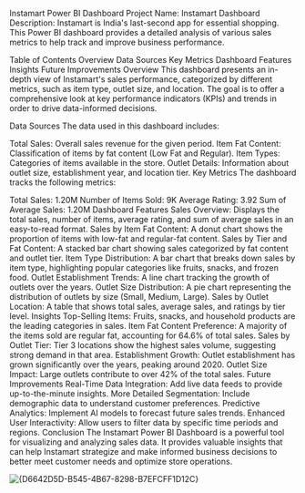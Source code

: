 Instamart Power BI Dashboard 
Project Name: Instamart Dashboard
Description: Instamart is India's last-second app for essential shopping. This Power BI dashboard provides a detailed analysis of various sales metrics to help track and improve business performance.

Table of Contents
Overview
Data Sources
Key Metrics
Dashboard Features
Insights
Future Improvements
Overview
This dashboard presents an in-depth view of Instamart's sales performance, categorized by different metrics, such as item type, outlet size, and location. The goal is to offer a comprehensive look at key performance indicators (KPIs) and trends in order to drive data-informed decisions.

Data Sources
The data used in this dashboard includes:

Total Sales: Overall sales revenue for the given period.
Item Fat Content: Classification of items by fat content (Low Fat and Regular).
Item Types: Categories of items available in the store.
Outlet Details: Information about outlet size, establishment year, and location tier.
Key Metrics
The dashboard tracks the following metrics:

Total Sales: 1.20M
Number of Items Sold: 9K
Average Rating: 3.92
Sum of Average Sales: 1.20M
Dashboard Features
Sales Overview: Displays the total sales, number of items, average rating, and sum of average sales in an easy-to-read format.
Sales by Item Fat Content: A donut chart shows the proportion of items with low-fat and regular-fat content.
Sales by Tier and Fat Content: A stacked bar chart showing sales categorized by fat content and outlet tier.
Item Type Distribution: A bar chart that breaks down sales by item type, highlighting popular categories like fruits, snacks, and frozen food.
Outlet Establishment Trends: A line chart tracking the growth of outlets over the years.
Outlet Size Distribution: A pie chart representing the distribution of outlets by size (Small, Medium, Large).
Sales by Outlet Location: A table that shows total sales, average sales, and ratings by tier level.
Insights
Top-Selling Items: Fruits, snacks, and household products are the leading categories in sales.
Item Fat Content Preference: A majority of the items sold are regular fat, accounting for 64.6% of total sales.
Sales by Outlet Tier: Tier 3 locations show the highest sales volume, suggesting strong demand in that area.
Establishment Growth: Outlet establishment has grown significantly over the years, peaking around 2020.
Outlet Size Impact: Large outlets contribute to over 42% of the total sales.
Future Improvements
Real-Time Data Integration: Add live data feeds to provide up-to-the-minute insights.
More Detailed Segmentation: Include demographic data to understand customer preferences.
Predictive Analytics: Implement AI models to forecast future sales trends.
Enhanced User Interactivity: Allow users to filter data by specific time periods and regions.
Conclusion
The Instamart Power BI Dashboard is a powerful tool for visualizing and analyzing sales data. It provides valuable insights that can help Instamart strategize and make informed business decisions to better meet customer needs and optimize store operations.







![{D6642D5D-B545-4B67-8298-B7EFCFF1D12C}](https://github.com/user-attachments/assets/0cc23eca-08d5-430b-8921-70afb2e2a5ae)
